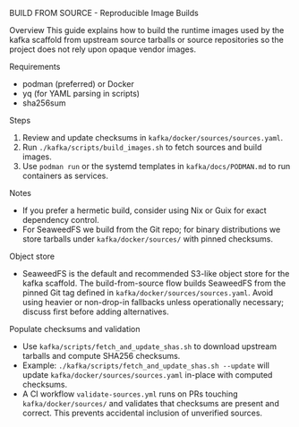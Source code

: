 BUILD FROM SOURCE - Reproducible Image Builds

Overview
This guide explains how to build the runtime images used by the kafka
scaffold from upstream source tarballs or source repositories so the
project does not rely upon opaque vendor images.

Requirements
- podman (preferred) or Docker
- yq (for YAML parsing in scripts)
- sha256sum

Steps
1. Review and update checksums in `kafka/docker/sources/sources.yaml`.
2. Run `./kafka/scripts/build_images.sh` to fetch sources and build images.
3. Use `podman run` or the systemd templates in `kafka/docs/PODMAN.md` to
   run containers as services.

Notes
- If you prefer a hermetic build, consider using Nix or Guix for exact
  dependency control.
- For SeaweedFS we build from the Git repo; for binary distributions we
  store tarballs under `kafka/docker/sources/` with pinned checksums.

Object store
- SeaweedFS is the default and recommended S3-like object store for the
  kafka scaffold. The build-from-source flow builds SeaweedFS from the
  pinned Git tag defined in `kafka/docker/sources/sources.yaml`.
  Avoid using heavier or non-drop-in fallbacks unless operationally
  necessary; discuss first before adding alternatives.

Populate checksums and validation
- Use `kafka/scripts/fetch_and_update_shas.sh` to download upstream tarballs and compute SHA256 checksums.
- Example: `./kafka/scripts/fetch_and_update_shas.sh --update` will update `kafka/docker/sources/sources.yaml` in-place with computed checksums.
- A CI workflow `validate-sources.yml` runs on PRs touching `kafka/docker/sources/` and validates that checksums are present and correct. This prevents accidental inclusion of unverified sources.
